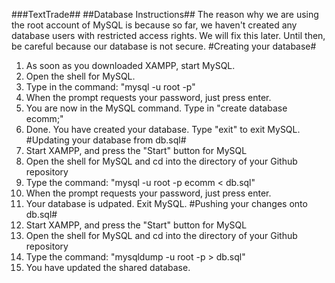###TextTrade##
##Database Instructions##
The reason why we are using the root account of MySQL is because so far, we haven't created any database users with restricted access rights. We will fix this later. Until then, be careful because our database is not secure.
#Creating your database#
1. As soon as you downloaded XAMPP, start MySQL.
2. Open the shell for MySQL.
3. Type in the command: "mysql -u root -p"
4. When the prompt requests your password, just press enter.
5. You are now in the MySQL command. Type in "create database ecomm;"
6. Done. You have created your database. Type "exit" to exit MySQL.
#Updating your database from db.sql#
1. Start XAMPP, and press the "Start" button for MySQL
2. Open the shell for MySQL and cd into the directory of your Github repository
3. Type the command: "mysql -u root -p ecomm < db.sql"
4. When the prompt requests your password, just press enter.
4. Your database is udpated. Exit MySQL.
#Pushing your changes onto db.sql#
1. Start XAMPP, and press the "Start" button for MySQL
2. Open the shell for MySQL and cd into the directory of your Github repository
3. Type the command: "mysqldump -u root -p > db.sql"
4. You have updated the shared database.